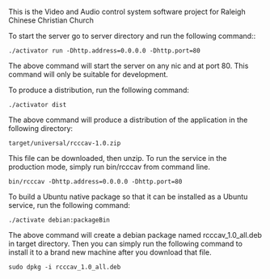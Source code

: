 This is the Video and Audio control system software project for
Raleigh Chinese Christian Church

To start the server go to server directory and run the following command::

    ./activator run -Dhttp.address=0.0.0.0 -Dhttp.port=80

The above command will start the server on any nic and at port 80. This
command will only be suitable for development.


To produce a distribution, run the following command:

    ./activator dist

The above command will produce a distribution of the application in the
following directory:

    target/universal/rcccav-1.0.zip

This file can be downloaded, then unzip. To run the service in the production
mode, simply run bin/rcccav from command line.

    bin/rcccav -Dhttp.address=0.0.0.0 -Dhttp.port=80

To build a Ubuntu native package so that it can be installed as a Ubuntu
service, run the following command:

    ./activate debian:packageBin

The above command will create a debian package named rcccav_1.0_all.deb in
target directory. Then you can simply run the following command to install
it to a brand new machine after you download that file.

    sudo dpkg -i rcccav_1.0_all.deb
